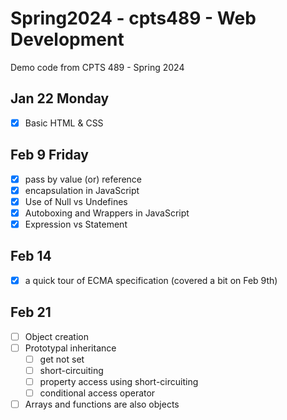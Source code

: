 # Spring2024 - cpts489 - Web Development

Demo code from CPTS 489 - Spring 2024

## Jan 22 Monday

- [x] Basic HTML & CSS

## Feb 9 Friday

- [x] pass by value (or) reference
- [x] encapsulation in JavaScript
- [x] Use of Null vs Undefines
- [x] Autoboxing and Wrappers in JavaScript
- [x] Expression vs Statement

## Feb 14

- [x] a quick tour of ECMA specification (covered a bit on Feb 9th)

## Feb 21
- [ ] Object creation
- [ ] Prototypal inheritance
  - [ ] get not set
  - [ ] short-circuiting
  - [ ] property access using short-circuiting
  - [ ] conditional access operator
- [ ] Arrays and functions are also objects
